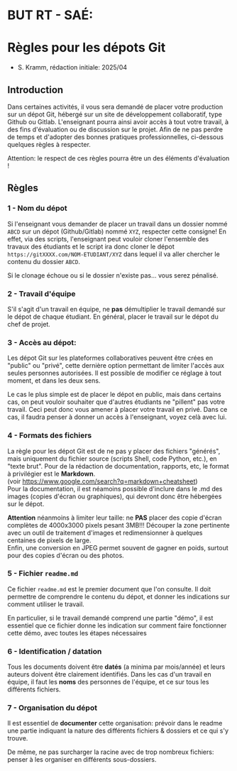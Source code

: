 # BUT RT - SAÉ:
# Règles pour les dépots Git

- S. Kramm, rédaction initiale: 2025/04

## Introduction

Dans certaines activités, il vous sera demandé de placer votre production sur un dépot Git,
hébergé sur un site de développement collaboratif, type Github ou Gitlab.
L'enseignant pourra ainsi avoir accès à tout votre travail, à des fins d'évaluation ou de discussion sur le projet.
Afin de ne pas perdre de temps et d'adopter des bonnes pratiques professionnelles, ci-dessous quelques règles à respecter.

Attention: le respect de ces règles pourra être un des éléments d'évaluation !

## Règles

### 1 - Nom du dépot

Si l'enseignant vous demander de placer un travail dans un dossier nommé `ABCD`
sur un dépot (Github/Gitlab) nommé `XYZ`, respecter cette consigne!
En effet, via des scripts, l'enseignant peut vouloir cloner l'ensemble des travaux des étudiants et le script ira donc cloner le dépot
`https://gitXXXX.com/NOM-ETUDIANT/XYZ`
dans lequel il va aller chercher le contenu du dossier `ABCD`.

Si le clonage échoue ou si le dossier n'existe pas... vous serez pénalisé.

### 2 - Travail d'équipe

S'il s'agit d'un travail en équipe, ne **pas** démultiplier le travail demandé sur le dépot de chaque étudiant.
En général, placer le travail sur le dépot du chef de projet.


### 3 - Accès au dépot:

Les dépot Git sur les plateformes collaboratives peuvent être crées en "public" ou "privé", cette dernière option permettant de limiter l'accès aux seules personnes autorisées.
Il est possible de modifier ce réglage à tout moment, et dans les deux sens.

Le cas le plus simple est de placer le dépot en public, mais dans certains cas, on peut vouloir souhaiter que d'autres étudiants ne "pillent" pas votre travail.
Ceci peut donc vous amener à placer votre travail en privé.
Dans ce cas, il faudra penser à donner un accès à l'enseignant, voyez celà avec lui.

### 4 - Formats des fichiers

La règle pour les dépot Git est de ne pas y placer des fichiers "générés", mais uniquement du fichier source (scripts Shell, code Python, etc.), en "texte brut".
Pour de la rédaction de documentation, rapports, etc, le format à privilégier est le **Markdown**.  
(voir https://www.google.com/search?q=markdown+cheatsheet)  
Pour la documentation, il est néamoins possible d'inclure dans le .md des images (copies d'écran ou graphiques), qui devront donc être hébergées sur le dépot.

**Attention** néanmoins à limiter leur taille:
ne **PAS** placer des copie d'écran complètes de 4000x3000 pixels pesant 3MB!!!
Découper la zone pertinente avec un outil de traitement d'images et redimensionner à quelques centaines de pixels de large.  
Enfin, une conversion en JPEG permet souvent de gagner en poids, surtout pour des copies d'écran ou des photos.


### 5 - Fichier `readme.md`

Ce fichier `readme.md` est le premier document que l'on consulte.
Il doit permettre de comprendre le contenu du dépot, et donner les indications sur comment utiliser le travail.

En particulier, si le travail demandé comprend une partie "démo", il est essentiel que ce fichier donne les indication sur comment faire fonctionner cette démo, avec toutes les étapes nécessaires

### 6 - Identification / datation

Tous les documents doivent être **datés** (a minima par mois/année) et leurs auteurs doivent être clairement identifiés.
Dans les cas d'un travail en équipe, il faut les **noms** des personnes de l'équipe, et ce sur tous les différents fichiers.

### 7 - Organisation du dépot

Il est essentiel de **documenter** cette organisation:
prévoir dans le readme une partie indiquant la nature des différents fichiers & dossiers et ce qui s'y trouve.

De même, ne pas surcharger la racine avec de trop nombreux fichiers:
penser à les organiser en différents sous-dossiers.




